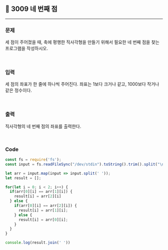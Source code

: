 ## 📮 3009 네 번째 점
---

### 문제
세 점이 주어졌을 때, 축에 평행한 직사각형을 만들기 위해서 필요한 네 번째 점을 찾는 프로그램을 작성하시오.

<br />

### 입력
세 점의 좌표가 한 줄에 하나씩 주어진다. 좌표는 1보다 크거나 같고, 1000보다 작거나 같은 정수이다.

<br />

### 출력
직사각형의 네 번째 점의 좌표를 출력한다.

<br />

### Code
```javascript
const fs = require('fs');
const input = fs.readFileSync("/dev/stdin").toString().trim().split("\n");

let arr = input.map(input => input.split(' '));
let result = [];

for(let i = 0; i < 2; i++) {
  if(arr[0][i] == arr[1][i]) {
    result[i] = arr[2][i]
  } else {
    if(arr[0][i] == arr[2][i]) {
      result[i] = arr[1][i];
    } else {
      result[i] = arr[0][i];
    }  
  }
}

console.log(result.join(' '))
```
